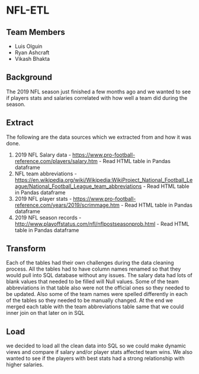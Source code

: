 # NFL-ETL
## Team Members
 - Luis Olguin
 - Ryan Ashcraft
 - Vikash Bhakta


## Background
The 2019 NFL season just finished a few months ago and we wanted to see if players stats and salaries correlated with how well a team did during the season.

## Extract
The following are the data sources which we extracted from and how it was done. 

1) 2019 NFL Salary data - https://www.pro-football-reference.com/players/salary.htm - Read HTML table in Pandas dataframe
2) NFL team abbreviations - https://en.wikipedia.org/wiki/Wikipedia:WikiProject_National_Football_League/National_Football_League_team_abbreviations - Read HTML table in Pandas dataframe
3) 2019 NFL player stats - https://www.pro-football-reference.com/years/2019/scrimmage.htm - Read HTML table in Pandas dataframe
4) 2019 NFL season records - http://www.playoffstatus.com/nfl/nflpostseasonprob.html - Read HTML table in Pandas dataframe


## Transform
Each of the tables had their own challenges during the data cleaning process. All the tables had to have column names renamed so that they would pull into SQL database without any issues. The salary data had lots of blank values that needed to be filled will Null values. Some of the team abbreviations in that table also were not the official ones so they needed to be updated. Also some of the team names were spelled differently in each of the tables so they needed to be manually changed. At the end we merged each table with the team abbreviations table same that we could inner join on that later on in SQL


## Load
we decided to load all the clean data into SQL so we could make dynamic views and compare if salary and/or player stats affected team wins. We also wanted to see if the players with best stats had a strong relationship with higher salaries.



